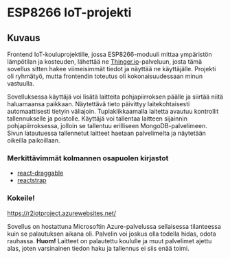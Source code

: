 # ESP8266 IoT-projekti

## Kuvaus

Frontend IoT-kouluprojektille, jossa ESP8266-moduuli mittaa ympäristön lämpötilan ja kosteuden, lähettää ne [Thinger.io](https://thinger.io/)-palveluun, josta tämä sovellus sitten hakee viimeisimmät tiedot ja näyttää ne käyttäjälle. Projekti oli ryhmätyö, mutta frontendin toteutus oli kokonaisuudessaan minun vastuulla.

Sovelluksessa käyttäjä voi lisätä laitteita pohjapiirroksen päälle ja siirtää niitä haluamaansa paikkaan. Näytettävä  tieto päivittyy laitekohtaisesti automaattisesti tietyin väliajoin. Tuplaklikkaamalla laitetta avautuu kontrollit tallennukselle ja poistolle. Käyttäjä voi tallentaa laitteen sijainnin pohjapiirroksessa, jolloin se tallentuu erilliseen MongoDB-palvelimeen. Sivun latautuessa tallennetut laitteet haetaan palvelimelta ja näytetään oikeilla paikoillaan.

### Merkittävimmät kolmannen osapuolen kirjastot

- [react-draggable](https://github.com/STRML/react-draggable)
- [reactstrap](https://reactstrap.github.io/)

### Kokeile!

https://r2iotproject.azurewebsites.net/

Sovellus on hostattuna Microsoftin Azure-palvelussa sellaisessa tilanteessa kuin se palautuksen aikana oli. Palvelin voi joskus olla todella hidas, odota rauhassa.
**Huom!** Laitteet on palautettu koululle ja muut palvelimet ajettu alas, joten varsinainen tiedon haku ja tallennus ei siis enää toimi.
